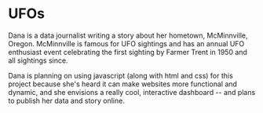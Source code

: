 # UFOs

Dana is a data journalist writing a story about her hometown, McMinnville, Oregon.  McMinnville is famous for UFO sightings and has an annual UFO enthusiast event celebrating the first sighting by Farmer Trent in 1950 and all sightings since.

Dana is planning on using javascript (along with html and css) for this project because she's heard it can make websites more functional and dynamic, and she envisions a really cool, interactive dashboard -- and plans to publish her data and story online.

